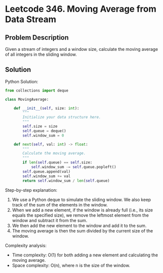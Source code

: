 # Leetcode 346. Moving Average from Data Stream

## Problem Description
Given a stream of integers and a window size, calculate the moving average of all integers in the sliding window.

## Solution
Python Solution:
```python
from collections import deque

class MovingAverage:

    def __init__(self, size: int):
        """
        Initialize your data structure here.
        """
        self.size = size
        self.queue = deque()
        self.window_sum = 0

    def next(self, val: int) -> float:
        """
        Calculate the moving average.
        """
        if len(self.queue) == self.size:
            self.window_sum -= self.queue.popleft()
        self.queue.append(val)
        self.window_sum += val
        return self.window_sum / len(self.queue)
```

Step-by-step explanation:
1. We use a Python deque to simulate the sliding window. We also keep track of the sum of the elements in the window.
2. When we add a new element, if the window is already full (i.e., its size equals the specified size), we remove the leftmost element from the window and subtract it from the sum.
3. We then add the new element to the window and add it to the sum.
4. The moving average is then the sum divided by the current size of the window.

Complexity analysis:
- Time complexity: O(1) for both adding a new element and calculating the moving average.
- Space complexity: O(n), where n is the size of the window.
